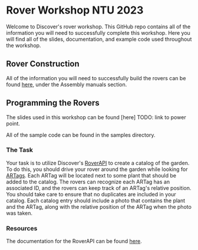 # Rover Workshop NTU 2023
Welcome to Discover's rover workshop. This GitHub repo contains all of the information you will need to successfully complete this workshop. Here you will find all of the slides, documentation, and example code used throughout the workshop.

## Rover Construction

All of the information you will need to successfully build the rovers can be found [here](https://www.leorover.tech/knowledge-base), under the Assembly manuals section. 


## Programming the Rovers

The slides used in this workshop can be found [here] TODO: link to power point.

All of the sample code can be found in the samples directory.

### The Task

Your task is to utilize Discover's [RoverAPI](https://github.com/DiscoverCCRI/RoverAPI) to create a catalog of the garden. To do this, you should drive your rover around the garden while looking for [ARTags](https://www.cs.cmu.edu/afs/cs/project/skinnerbots/Wiki/AprilTags/NRC-47419.pdf). Each ARTag will be located next to some plant that should be added to the catalog. The rovers can recognize each ARTag has an associated ID, and the rovers can keep track of an ARTag's relative position. You should take care to ensure that no duplicates are included in your catalog. Each catalog entry should include a photo that contains the plant and the ARTag, along with the relative position of the ARTag when the photo was taken. 

### Resources

The documentation for the RoverAPI can be found [here](https://discoverccri.github.io/rover_api.html).
